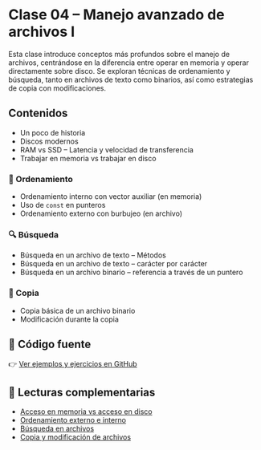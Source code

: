 # Clase 04 – Manejo avanzado de archivos I

Esta clase introduce conceptos más profundos sobre el manejo de archivos, centrándose en la diferencia entre operar en memoria y operar directamente sobre disco. Se exploran técnicas de ordenamiento y búsqueda, tanto en archivos de texto como binarios, así como estrategias de copia con modificaciones.

## Contenidos

* Un poco de historia
* Discos modernos
* RAM vs SSD – Latencia y velocidad de transferencia
* Trabajar en memoria vs trabajar en disco

### 🧮 Ordenamiento

* Ordenamiento interno con vector auxiliar (en memoria)
* Uso de `const` en punteros
* Ordenamiento externo con burbujeo (en archivo)

### 🔍 Búsqueda

* Búsqueda en un archivo de texto – Métodos
* Búsqueda en un archivo de texto – carácter por carácter
* Búsqueda en un archivo binario – referencia a través de un puntero

### 🧬 Copia

* Copia básica de un archivo binario
* Modificación durante la copia

## 📂 Código fuente

👉 [Ver ejemplos y ejercicios en GitHub](https://github.com/SrWilbur/INFOII/tree/main/C/clase_04)

## 📘 Lecturas complementarias

* [Acceso en memoria vs acceso en disco](memoria-vs-disco.md)
* [Ordenamiento externo e interno](ordenamiento.md)
* [Búsqueda en archivos](busqueda.md)
* [Copia y modificación de archivos](copia.md)
